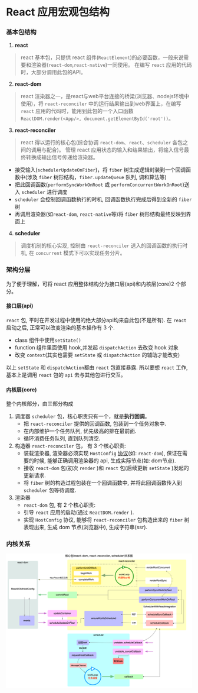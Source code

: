 # React 应用宏观包结构

### 基本包结构

1. **react**
  > react 基本包，只提供 react 组件(`ReactElement`)的必要函数，一般来说需要和渲染器(`react-dom`,`react-native`)一同使用。
  > 在编写 `react` 应用的代码时，大部分调用此包的API。

2. **react-dom**
  > react 渲染器之一，是react与web平台连接的桥梁(浏览器、nodejs环境中使用)，将 `react-reconciler` 中的运行结果输出到web界面上，在编写 `react` 应用的代码时，能用到此包的一个入口函数 `ReactDOM.render(<App/>, document.getElementById('root'))`。

3. **react-reconciler**
  > react 得以运行的核心包(综合协调 `react-dom`、`react`、`scheduler` 各包之间的调用与配合)。
  > 管理 react 应用状态的输入和结果输出，将输入信号最终转换成输出信号传递给渲染器。

  * 接受输入(`schedulerUpdateOnFiber`)，将 `fiber` 树生成逻辑封装到一个回调函数中(涉及 `fiber` 树形结构，`fiber.updateQueue` 队列, 调和算法等)
  * 把此回调函数(`performSyncWorkOnRoot` 或 `performConcurrentWorkOnRoot`)送入 `scheduler` 进行调度
  * `scheduler` 会控制回调函数执行的时机, 回调函数执行完成后得到全新的 `fiber` 树
  * 再调用渲染器(如`react-dom`, `react-native`等)将 `fiber` 树形结构最终反映到界面上

4. **scheduler**
  > 调度机制的核心实现, 控制由 `react-reconciler` 送入的回调函数的执行时机, 在 `concurrent` 模式下可以实现任务分片。

### 架构分层

为了便于理解，可将 react 应用整体结构分为接口层(api)和内核层(core)2 个部分。

#### 接口层(api)

`react` 包, 平时在开发过程中使用的绝大部分api均来自此包(不是所有). 在 `react` 启动之后, 正常可以改变渲染的基本操作有 3 个.

* class 组件中使用`setState()`
* function 组件里面使用 hook,并发起 `dispatchAction` 去改变 hook 对象
* 改变 `context`(其实也需要 `setState` 或 `dispatchAction` 的辅助才能改变)
  
以上 `setState` 和 `dispatchAction`都由 `react` 包直接暴露. 所以要想 `react` 工作, 基本上是调用 `react` 包的 `api` 去与其他包进行交互。

#### 内核层(core)

整个内核部分，由三部分构成

1. 调度器
    `scheduler` 包，核心职责只有一个，就是**执行回调**。
     * 把 `react-reconciler` 提供的回调函数, 包装到一个任务对象中.
     * 在内部维护一个任务队列, 优先级高的排在最前面.
     * 循环消费任务队列, 直到队列清空.
2. 构造器
    `react-reconciler` 包， 有 3 个核心职责:
    * 装载渲染器, 渲染器必须实现 `HostConfig` [协议](https://github.com/facebook/react/blob/v17.0.2/packages/react-reconciler/README.md#practical-examples)(如: `react-dom`), 保证在需要的时候, 能够正确调用渲染器的 api, 生成实际节点(如: dom节点).
    * 接收 `react-dom` 包(初次 `render` )和 `react` 包(后续更新 `setState` )发起的更新请求.
    * 将 `fiber` 树的构造过程包装在一个回调函数中, 并将此回调函数传入到 `scheduler` 包等待调度.
3. 渲染器
    * `react-dom` 包, 有 2 个核心职责:
    * 引导 `react` 应用的启动(通过 `ReactDOM.render` ).
    * 实现 `HostConfig` 协议, 能够将 `react-reconciler` 包构造出来的 `fiber` 树表现出来, 生成 dom 节点(浏览器中), 生成字符串(ssr).
  
### 内核关系

![React内核关系](attachments/React内核关系.png)